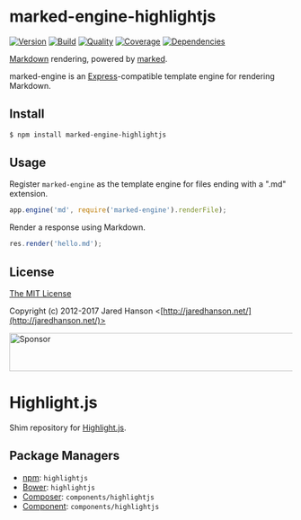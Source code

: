 # marked-engine-highlightjs

[![Version](https://img.shields.io/npm/v/marked-engine.svg?label=version)](https://www.npmjs.com/package/marked-engine)
[![Build](https://img.shields.io/travis/jaredhanson/marked-engine.svg)](https://travis-ci.org/jaredhanson/marked-engine)
[![Quality](https://img.shields.io/codeclimate/github/jaredhanson/marked-engine.svg?label=quality)](https://codeclimate.com/github/jaredhanson/marked-engine)
[![Coverage](https://img.shields.io/coveralls/jaredhanson/marked-engine.svg)](https://coveralls.io/r/jaredhanson/marked-engine)
[![Dependencies](https://img.shields.io/david/jaredhanson/marked-engine.svg)](https://david-dm.org/jaredhanson/marked-engine)


[Markdown](http://daringfireball.net/projects/markdown/) rendering, powered by
[marked](https://github.com/chjj/marked).

marked-engine is an [Express](http://expressjs.com/)-compatible template engine
for rendering Markdown.

## Install

```bash
$ npm install marked-engine-highlightjs
```

## Usage

Register `marked-engine` as the template engine for files ending with a ".md"
extension.

```js
app.engine('md', require('marked-engine').renderFile);
```

Render a response using Markdown.

```js
res.render('hello.md');
```

## License

[The MIT License](http://opensource.org/licenses/MIT)

Copyright (c) 2012-2017 Jared Hanson <[http://jaredhanson.net/](http://jaredhanson.net/)>

<a target='_blank' rel='nofollow' href='https://app.codesponsor.io/link/vK9dyjRnnWsMzzJTQ57fRJpH/jaredhanson/marked-engine'>  <img alt='Sponsor' width='888' height='68' src='https://app.codesponsor.io/embed/vK9dyjRnnWsMzzJTQ57fRJpH/jaredhanson/marked-engine.svg' /></a>

Highlight.js
============

Shim repository for [Highlight.js](http://highlightjs.org/).

Package Managers
----------------

* [npm](http://npm.im): `highlightjs`
* [Bower](http://bower.io): `highlightjs`
* [Composer](http://packagist.org/packages/components/highlightjs): `components/highlightjs`
* [Component](http://component.io): `components/highlightjs`